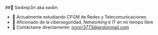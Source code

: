 ##🪪 Sw4mp3rt aka sw4m

- 🔭 Actualmente estudiando CFGM de Redes y Telecomunicaciones
- 🌱 Aficionado de la ciberseguridad, Networking e IT en mi tiempo libre
- 📨 Contáctame directamente: ivxnrr3773@protonmail.com
